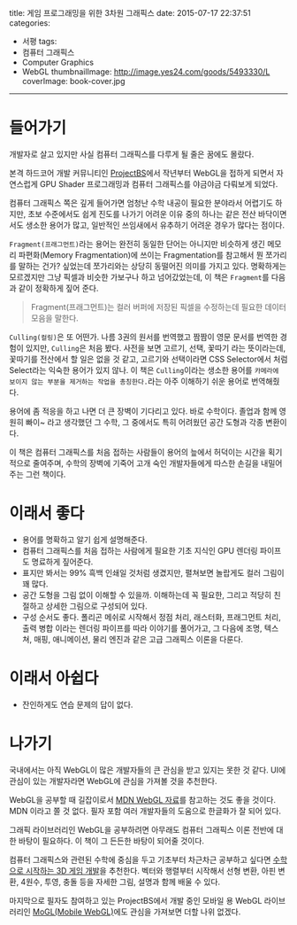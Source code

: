 title: 게임 프로그래밍을 위한 3차원 그래픽스
date: 2015-07-17 22:37:51
categories:
  - 서평
tags:
  - 컴퓨터 그래픽스
  - Computer Graphics
  - WebGL
thumbnailImage: http://image.yes24.com/goods/5493330/L
coverImage: book-cover.jpg
---
# 들어가기

개발자로 살고 있지만 사실 컴퓨터 그래픽스를 다루게 될 줄은 꿈에도 몰랐다.

본격 하드코어 개발 커뮤니티인 [ProjectBS](https://github.com/projectBS)에서 작년부터 WebGL을 접하게 되면서 자연스럽게 GPU Shader 프로그래밍과 컴퓨터 그래픽스를 야금야금 다뤄보게 되었다.

컴퓨터 그래픽스 쪽은 깊게 들어가면 엄청난 수학 내공이 필요한 분야라서 어렵기도 하지만, 초보 수준에서도 쉽게 진도를 나가기 어려운 이유 중의 하나는 같은 전산 바닥이면서도 생소한 용어가 많고, 일반적인 쓰임새에서 유추하기 어려운 경우가 많다는 점이다.

`Fragment(프래그먼트)`라는 용어는 완전히 동일한 단어는 아니지만 비슷하게 생긴 메모리 파편화(Memory Fragmentation)에 쓰이는 Fragmentation를 참고해서 뭔 쪼가리를 말하는 건가? 싶었는데 쪼가리와는 상당히 동떨어진 의미를 가지고 있다. 명확하게는 모르겠지만 그냥 픽셀과 비슷한 가보구나 하고 넘어갔었는데, 이 책은 `Fragment`를 다음과 같이 정확하게 짚어 준다.

> Fragment(프래그먼트)는 컬러 버퍼에 저장된 픽셀을 수정하는데 필요한 데이터 모음을 말한다.


`Culling(컬링)`은 또 어떤가. 나름 3권의 원서를 번역했고 짬짬이 영문 문서를 번역한 경험이 있지만, `Culling`은 처음 봤다. 사전을 보면 고르기, 선택, 꽃따기 라는 뜻이라는데, 꽃따기를 전산에서 할 일은 없을 것 같고, 고르기와 선택이라면 CSS Selector에서 처럼 Select라는 익숙한 용어가 있지 않나. 이 책은 `Culling`이라는 생소한 용어를 `카메라에 보이지 않는 부분을 제거하는 작업을 총칭한다.`라는 아주 이해하기 쉬운 용어로 번역해줬다.

용어에 좀 적응을 하고 나면 더 큰 장벽이 기다리고 있다. 바로 수학이다. 졸업과 함께 영원히 빠이~ 라고 생각했던 그 수학, 그 중에서도 특히 어려웠던 공간 도형과 각종 변환이다.

이 책은 컴퓨터 그래픽스를 처음 접하는 사람들이 용어의 늪에서 허덕이는 시간을 획기적으로 줄여주며, 수학의 장벽에 기죽어 고개 숙인 개발자들에게 따스한 손길을 내밀어 주는 그런 책이다.


# 이래서 좋다

- 용어를 명확하고 알기 쉽게 설명해준다.
- 컴퓨터 그래픽스를 처음 접하는 사람에게 필요한 기초 지식인 GPU 렌더링 파이프도 명료하게 짚어준다.
- 표지만 봐서는 99% 흑백 인쇄일 것처럼 생겼지만, 펼쳐보면 놀랍게도 컬러 그림이 꽤 많다.
- 공간 도형을 그림 없이 이해할 수 있을까. 이해하는데 꼭 필요한, 그리고 적당히 친절하고 상세한 그림으로 구성되어 있다.
- 구성 순서도 좋다. 폴리곤 메쉬로 시작해서 정점 처리, 래스터화, 프래그먼트 처리, 출력 병합 이라는 렌더링 파이프를 따라 이야기를 풀어가고, 그 다음에 조명, 텍스쳐, 매핑, 애니메이션, 물리 엔진과 같은 고급 그래픽스 이론을 다룬다.


# 이래서 아쉽다

- 잔인하게도 연습 문제의 답이 없다.


# 나가기

국내에서는 아직 WebGL이 많은 개발자들의 큰 관심을 받고 있지는 못한 것 같다. UI에 관심이 있는 개발자라면 WebGL에 관심을 가져볼 것을 추천한다.

WebGL을 공부할 때 길잡이로서 [MDN WebGL 자료](https://developer.mozilla.org/ko/docs/Web/WebGL)를 참고하는 것도 좋을 것이다. MDN 이라고 쫄 것 없다. 필자 포함 여러 개발자들의 도움으로 한글화가 잘 되어 있다.

그래픽 라이브러리인 WebGL을 공부하려면 아무래도 컴퓨터 그래픽스 이론 전반에 대한 바탕이 필요하다. 이 책이 그 든든한 바탕이 되어줄 것이다.

컴퓨터 그래픽스와 관련된 수학에 중심을 두고 기초부터 차근차근 공부하고 싶다면 [수학으로 시작하는 3D 게임 개발](http://www.yes24.com/24/goods/15291048)을 추천한다. 벡터와 행렬부터 시작해서 선형 변환, 아핀 변환, 4원수, 투영, 충돌 등을 자세한 그림, 설명과 함께 배울 수 있다.

마지막으로 필자도 참여하고 있는 ProjectBS에서 개발 중인 모바일 용 WebGL 라이브러리인 [MoGL(Mobile WebGL)](https://github.com/projectBS/MoGL)에도 관심을 가져보면 더할 나위 없겠다.